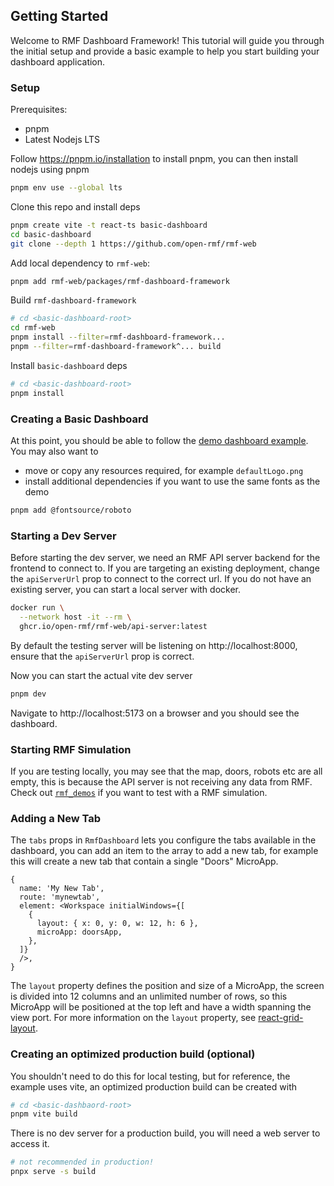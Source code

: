 ## Getting Started

Welcome to RMF Dashboard Framework! This tutorial will guide you through the initial setup and provide a basic example to help you start building your dashboard application.

### Setup

Prerequisites:

- pnpm
- Latest Nodejs LTS

Follow https://pnpm.io/installation to install pnpm, you can then install nodejs using pnpm

```bash
pnpm env use --global lts
```

Clone this repo and install deps

<!-- TODO(koonpeng): install from npmjs after package is published. -->

```bash
pnpm create vite -t react-ts basic-dashboard
cd basic-dashboard
git clone --depth 1 https://github.com/open-rmf/rmf-web
```

Add local dependency to `rmf-web`:

```bash
pnpm add rmf-web/packages/rmf-dashboard-framework
```

Build `rmf-dashboard-framework`

```bash
# cd <basic-dashboard-root>
cd rmf-web
pnpm install --filter=rmf-dashboard-framework...
pnpm --filter=rmf-dashboard-framework^... build
```

Install `basic-dashboard` deps

```bash
# cd <basic-dashboard-root>
pnpm install
```

### Creating a Basic Dashboard

At this point, you should be able to follow the [demo dashboard example](../examples/demo/main.tsx). You may also want to 
* move or copy any resources required, for example `defaultLogo.png`  
* install additional dependencies if you want to use the same fonts as the demo  

```bash
pnpm add @fontsource/roboto
```

### Starting a Dev Server

Before starting the dev server, we need an RMF API server backend for the frontend to connect to. If you are targeting an existing deployment, change the `apiServerUrl` prop to connect to the correct url. If you do not have an existing server, you can start a local server with docker.

```bash
docker run \
  --network host -it --rm \
  ghcr.io/open-rmf/rmf-web/api-server:latest
```

By default the testing server will be listening on http://localhost:8000, ensure that the `apiServerUrl` prop is correct.

Now you can start the actual vite dev server

```bash
pnpm dev
```

Navigate to http://localhost:5173 on a browser and you should see the dashboard.

### Starting RMF Simulation

If you are testing locally, you may see that the map, doors, robots etc are all empty, this is because the API server is not receiving any data from RMF. Check out [`rmf_demos`](https://github.com/open-rmf/rmf_demos) if you want to test with a RMF simulation.

### Adding a New Tab

The `tabs` props in `RmfDashboard` lets you configure the tabs available in the dashboard, you can add an item to the array to add a new tab, for example this will create a new tab that contain a single "Doors" MicroApp.

```tsx
{
  name: 'My New Tab',
  route: 'mynewtab',
  element: <Workspace initialWindows={[
    {
      layout: { x: 0, y: 0, w: 12, h: 6 },
      microApp: doorsApp,
    },
  ]}
  />,
}
```

The `layout` property defines the position and size of a MicroApp, the screen is divided into 12 columns and an unlimited number of rows, so this MicroApp will be positioned at the top left and have a width spanning the view port. For more information on the `layout` property, see [react-grid-layout](https://github.com/react-grid-layout/react-grid-layout).

### Creating an optimized production build (optional)

You shouldn't need to do this for local testing, but for reference, the example uses vite, an optimized production build can be created with

```bash
# cd <basic-dashbaord-root>
pnpm vite build
```

There is no dev server for a production build, you will need a web server to access it.

```bash
# not recommended in production!
pnpx serve -s build
```
